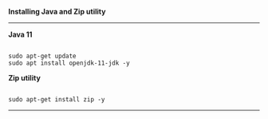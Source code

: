 **Installing Java and Zip utility**

-----------------------------------------------------------

**Java 11**

```

sudo apt-get update
sudo apt install openjdk-11-jdk -y

```

**Zip utility**

```

sudo apt-get install zip -y

```

-----------------------------------------------------------